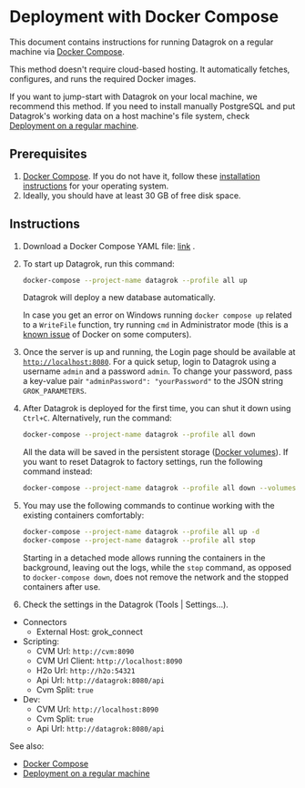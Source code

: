 <!-- TITLE: Deployment with Docker Compose -->
<!-- SUBTITLE: -->

# Deployment with Docker Compose

This document contains instructions for running Datagrok on a regular machine
via [Docker Compose](https://docs.docker.com/compose/).

This method doesn't require cloud-based hosting. It automatically fetches, configures, and runs the required Docker
images.

If you want to jump-start with Datagrok on your local machine, we recommend this method. If you need to install manually
PostgreSQL and put Datagrok's working data on a host machine's file system,
check [Deployment on a regular machine](deploy-regular.md).

## Prerequisites

1. [Docker Compose](https://docs.docker.com/compose/). If you do not have it, follow
   these [installation instructions](https://docs.docker.com/compose/install/) for your operating system.
2. Ideally, you should have at least 30 GB of free disk space.

## Instructions

1. Download a Docker Compose YAML
   file: [link](https://github.com/datagrok-ai/public/blob/master/docker/localhost.docker-compose.yaml)
   .

2. To start up Datagrok, run this command:
   ```bash
   docker-compose --project-name datagrok --profile all up
   ```
   Datagrok will deploy a new database automatically.

   In case you get an error on Windows running `docker compose up` related to a `WriteFile`
   function, try running `cmd`
   in Administrator mode (this is a [known issue](https://github.com/docker/compose/issues/4531) of Docker on some
   computers).

3. Once the server is up and running, the Login page should be available
   at [`http://localhost:8080`](http://localhost:8080). For a quick setup, login to Datagrok using a username `admin`
   and a password `admin`. To change your password, pass a key-value pair `"adminPassword": "yourPassword"` to the JSON
   string `GROK_PARAMETERS`.

4. After Datagrok is deployed for the first time, you can shut it down using `Ctrl+C`. Alternatively, run the command:
   ```bash
   docker-compose --project-name datagrok --profile all down
   ```
   All the data will be saved in the persistent storage ([Docker volumes](https://docs.docker.com/storage/volumes/)). If
   you want to reset Datagrok to factory settings, run the following command instead:
   ```bash
   docker-compose --project-name datagrok --profile all down --volumes
   ```
5. You may use the following commands to continue working with the existing containers comfortably:
   ```bash
   docker-compose --project-name datagrok --profile all up -d
   docker-compose --project-name datagrok --profile all stop
   ```
   Starting in a detached mode allows running the containers in the background, leaving out the logs, while the `stop`
   command, as opposed to `docker-compose down`, does not remove the network and the stopped containers after use.

6. Check the settings in the Datagrok (Tools | Settings...).

* Connectors
    * External Host: grok_connect
* Scripting:
    * CVM Url: `http://cvm:8090`
    * CVM Url Client: `http://localhost:8090`
    * H2o Url: `http://h2o:54321`
    * Api Url: `http://datagrok:8080/api`
    * Cvm Split: `true`
* Dev:
    * CVM Url: `http://localhost:8090`
    * Cvm Split: `true`
    * Api Url: `http://datagrok:8080/api`

See also:

* [Docker Compose](https://docs.docker.com/compose/)
* [Deployment on a regular machine](deploy-regular.md)
